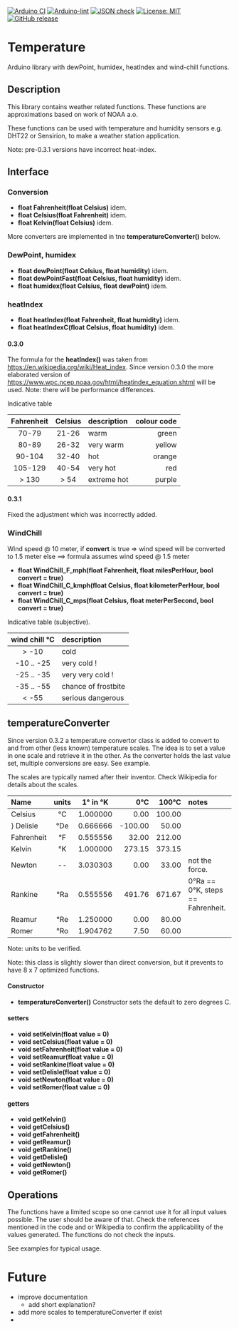 
[![Arduino CI](https://github.com/RobTillaart/Temperature/workflows/Arduino%20CI/badge.svg)](https://github.com/marketplace/actions/arduino_ci)
[![Arduino-lint](https://github.com/RobTillaart/Temperature/actions/workflows/arduino-lint.yml/badge.svg)](https://github.com/RobTillaart/Temperature/actions/workflows/arduino-lint.yml)
[![JSON check](https://github.com/RobTillaart/Temperature/actions/workflows/jsoncheck.yml/badge.svg)](https://github.com/RobTillaart/Temperature/actions/workflows/jsoncheck.yml)
[![License: MIT](https://img.shields.io/badge/license-MIT-green.svg)](https://github.com/RobTillaart/Temperature/blob/master/LICENSE)
[![GitHub release](https://img.shields.io/github/release/RobTillaart/Temperature.svg?maxAge=3600)](https://github.com/RobTillaart/Temperature/releases)


# Temperature

Arduino library with dewPoint, humidex, heatIndex and wind-chill functions.


## Description

This library contains weather related functions.
These functions are approximations based on work of NOAA a.o.

These functions can be used with temperature and humidity sensors e.g.
DHT22 or Sensirion, to make a weather station application.

Note: pre-0.3.1 versions have incorrect heat-index.


## Interface


### Conversion

- **float Fahrenheit(float Celsius)** idem.
- **float Celsius(float Fahrenheit)** idem.
- **float Kelvin(float Celsius)** idem.

More converters are implemented in tne **temperatureConverter()** below.


### DewPoint, humidex

- **float dewPoint(float Celsius, float humidity)** idem.
- **float dewPointFast(float Celsius, float humidity)** idem.
- **float humidex(float Celsius, float dewPoint)** idem.


### heatIndex

- **float heatIndex(float Fahrenheit, float humidity)** idem.
- **float heatIndexC(float Celsius, float humidity)** idem.


#### 0.3.0

The formula for the **heatIndex()** was taken from https://en.wikipedia.org/wiki/Heat_index.
Since version 0.3.0 the more elaborated version of https://www.wpc.ncep.noaa.gov/html/heatindex_equation.shtml 
will be used. Note: there will be performance differences.

Indicative table

| Fahrenheit | Celsius | description | colour code |
|:----------:|:-------:|:------------|------------:|
|   70-79    |  21-26  | warm        |    green    |
|   80-89    |  26-32  | very warm   |    yellow   |
|   90-104   |  32-40  | hot         |    orange   |
|  105-129   |  40-54  | very hot    |       red   |
|  > 130     |  > 54   | extreme hot |    purple   |


#### 0.3.1

Fixed the adjustment which was incorrectly added.


### WindChill

Wind speed @ 10 meter, if **convert** is true => wind speed will be converted to 1.5 meter
else ==> formula assumes wind speed @ 1.5 meter

- **float WindChill_F_mph(float Fahrenheit, float milesPerHour, bool convert = true)**
- **float WindChill_C_kmph(float Celsius, float kilometerPerHour, bool convert = true)**
- **float WindChill_C_mps(float Celsius, float meterPerSecond, bool convert = true)**


Indicative table (subjective).


| wind chill °C | description          |
|:-------------:|:---------------------|
|  > -10        |  cold                |
|  -10 .. -25   |  very cold !         |
|  -25 .. -35   |  very very cold !    |
|  -35 .. -55   |  chance of frostbite |
|  < -55        |  serious dangerous   |


## temperatureConverter

Since version 0.3.2 a temperature convertor class is added to convert to and from 
other (less known) temperature scales. 
The idea is to set a value in one scale and retrieve it in the other.
As the converter holds the last value set, multiple conversions are easy.
See example.

The scales are typically named after their inventor. 
Check Wikipedia for details about the scales.

| Name        | units | 1° in °K |    0°C  |   100°C | notes |
|:------------|:-----:|:--------:|--------:|--------:|:------|
| Celsius     |  °C   | 1.000000 |    0.00 |  100.00 |
} Delisle     |  °De  | 0.666666 | -100.00 |   50.00 |
| Fahrenheit  |  °F   | 0.555556 |   32.00 |  212.00 |
| Kelvin      |  °K   | 1.000000 |  273.15 |  373.15 |
| Newton      |  --   | 3.030303 |    0.00 |   33.00 | not the force.
| Rankine     |  °Ra  | 0.555556 |  491.76 |  671.67 | 0°Ra == 0°K, steps == Fahrenheit.
| Reamur      |  °Re  | 1.250000 |    0.00 |   80.00 |
| Romer       |  °Ro  | 1.904762 |    7.50 |   60.00 |

Note: units to be verified.

Note: this class is slightly slower than direct conversion, but it 
prevents to have 8 x 7 optimized functions.


#### Constructor

- **temperatureConverter()** Constructor sets the default to zero degrees C.


#### setters

- **void setKelvin(float value = 0)**
- **void setCelsius(float value = 0)**
- **void setFahrenheit(float value = 0)**
- **void setReamur(float value = 0)**
- **void setRankine(float value = 0)**
- **void setDelisle(float value = 0)**
- **void setNewton(float value = 0)**
- **void setRomer(float value = 0)**

#### getters

- **void getKelvin()**
- **void getCelsius()**
- **void getFahrenheit()**
- **void getReamur()**
- **void getRankine()**
- **void getDelisle()**
- **void getNewton()**
- **void getRomer()**


## Operations

The functions have a limited scope so one cannot use it for all input values possible.
The user should be aware of that. Check the references mentioned in the code and or
Wikipedia to confirm the applicability of the values generated.
The functions do not check the inputs.

See examples for typical usage.


# Future

- improve documentation
  - add short explanation?
- add more scales to temperatureConverter if exist
- 
